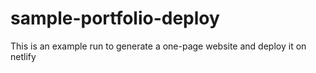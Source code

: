 # sample-portfolio-deploy
This is an example run to generate a one-page website and deploy it on netlify